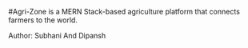 #Agri-Zone is a MERN Stack-based agriculture platform that connects farmers to the world.

Author: Subhani And Dipansh
